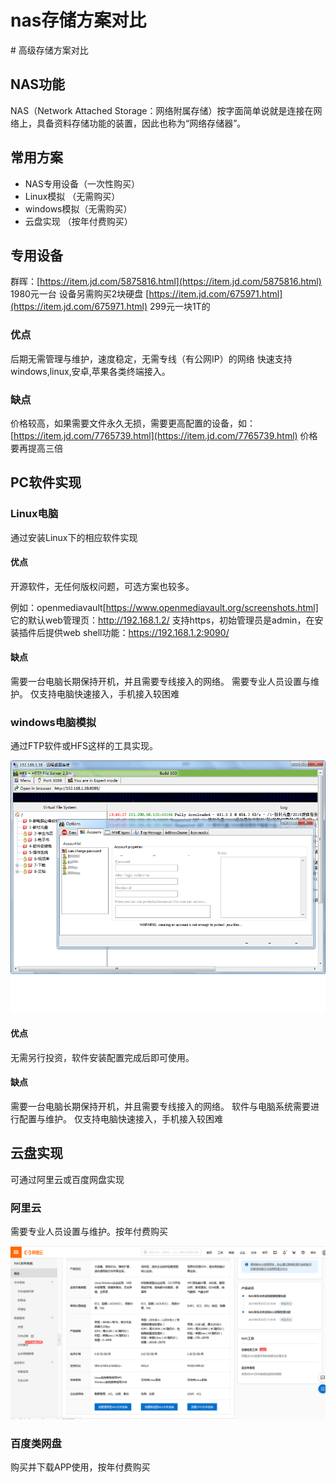 # nas存储方案对比

\# 高级存储方案对比

## NAS功能

NAS（Network Attached Storage：网络附属存储）按字面简单说就是连接在网络上，具备资料存储功能的装置，因此也称为“网络存储器”。

## 常用方案

* NAS专用设备（一次性购买）
* Linux模拟 （无需购买）
* windows模拟（无需购买）
* 云盘实现 （按年付费购买）

## 专用设备

群晖：[https://item.jd.com/5875816.html](https://item.jd.com/5875816.html) 1980元一台 设备另需购买2块硬盘 [https://item.jd.com/675971.html](https://item.jd.com/675971.html) 299元一块1T的

### 优点

后期无需管理与维护，速度稳定，无需专线（有公网IP）的网络 快速支持windows,linux,安卓,苹果各类终端接入。

### 缺点

价格较高，如果需要文件永久无损，需要更高配置的设备，如：[https://item.jd.com/7765739.html](https://item.jd.com/7765739.html) 价格要再提高三倍

## PC软件实现

### Linux电脑

通过安装Linux下的相应软件实现

#### 优点

开源软件，无任何版权问题，可选方案也较多。

例如：openmediavault[https://www.openmediavault.org/screenshots.html] 
它的默认web管理页：http://192.168.1.2/ 支持https，初始管理员是admin，在安装插件后提供web shell功能：https://192.168.1.2:9090/

#### 缺点

需要一台电脑长期保持开机，并且需要专线接入的网络。 需要专业人员设置与维护。 仅支持电脑快速接入，手机接入较困难

### windows电脑模拟

通过FTP软件或HFS这样的工具实现。

![&#x8F6F;&#x4EF6;&#x914D;&#x7F6E;&#x622A;&#x56FE;](./img/hfs.png)

#### 优点

无需另行投资，软件安装配置完成后即可使用。

#### 缺点

需要一台电脑长期保持开机，并且需要专线接入的网络。 软件与电脑系统需要进行配置与维护。 仅支持电脑快速接入，手机接入较困难

## 云盘实现

可通过阿里云或百度网盘实现

### 阿里云

需要专业人员设置与维护。按年付费购买

![&#x963F;&#x91CC;&#x4E91;nas&#x8D2D;&#x4E70;&#x56FE;](./img/ali_nas.png)

### 百度类网盘

购买并下载APP使用，按年付费购买

